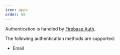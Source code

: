 ```yaml
---
icon: apps
order: 60
---
```


Authentication is handled by [Firebase Auth](https://firebase.google.com/docs/auth).

The following authentication methods are supported:

- Email
